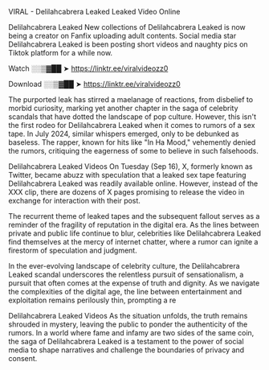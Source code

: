 VIRAL - Delilahcabrera Leaked Leaked Video Online

Delilahcabrera Leaked New collections of Delilahcabrera Leaked is now being a creator on Fanfix uploading adult contents. Social media star Delilahcabrera Leaked is been posting short videos and naughty pics on Tiktok platform for a while now.

Watch ░░▒▓██ ➤ https://linktr.ee/viralvideozz0

Download ░░▒▓██ ➤ https://linktr.ee/viralvideozz0

The purported leak has stirred a maelanage of reactions, from disbelief to morbid curiosity, marking yet another chapter in the saga of celebrity scandals that have dotted the landscape of pop culture. However, this isn't the first rodeo for Delilahcabrera Leaked when it comes to rumors of a sex tape. In July 2024, similar whispers emerged, only to be debunked as baseless. The rapper, known for hits like "In Ha Mood," vehemently denied the rumors, critiquing the eagerness of some to believe in such falsehoods.

Delilahcabrera Leaked Videos
On Tuesday (Sep 16), X, formerly known as Twitter, became abuzz with speculation that a leaked sex tape featuring Delilahcabrera Leaked was readily available online. However, instead of the XXX clip, there are dozens of X pages promising to release the video in exchange for interaction with their post.

The recurrent theme of leaked tapes and the subsequent fallout serves as a reminder of the fragility of reputation in the digital era. As the lines between private and public life continue to blur, celebrities like Delilahcabrera Leaked find themselves at the mercy of internet chatter, where a rumor can ignite a firestorm of speculation and judgment.

In the ever-evolving landscape of celebrity culture, the Delilahcabrera Leaked scandal underscores the relentless pursuit of sensationalism, a pursuit that often comes at the expense of truth and dignity. As we navigate the complexities of the digital age, the line between entertainment and exploitation remains perilously thin, prompting a re

Delilahcabrera Leaked Videos
As the situation unfolds, the truth remains shrouded in mystery, leaving the public to ponder the authenticity of the rumors. In a world where fame and infamy are two sides of the same coin, the saga of Delilahcabrera Leaked is a testament to the power of social media to shape narratives and challenge the boundaries of privacy and consent.
